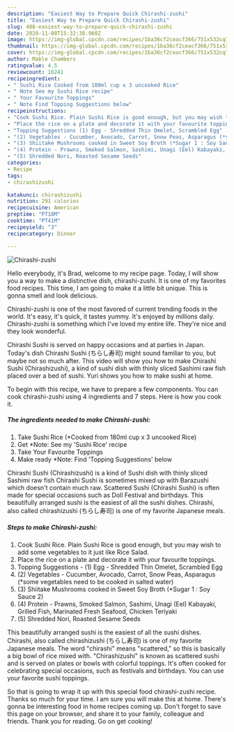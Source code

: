 ```yaml
---
description: "Easiest Way to Prepare Quick Chirashi-zushi"
title: "Easiest Way to Prepare Quick Chirashi-zushi"
slug: 408-easiest-way-to-prepare-quick-chirashi-zushi
date: 2020-11-08T15:32:38.960Z
image: https://img-global.cpcdn.com/recipes/1ba36cf2ceacf366/751x532cq70/chirashi-zushi-recipe-main-photo.jpg
thumbnail: https://img-global.cpcdn.com/recipes/1ba36cf2ceacf366/751x532cq70/chirashi-zushi-recipe-main-photo.jpg
cover: https://img-global.cpcdn.com/recipes/1ba36cf2ceacf366/751x532cq70/chirashi-zushi-recipe-main-photo.jpg
author: Mable Chambers
ratingvalue: 4.5
reviewcount: 16241
recipeingredient:
- " Sushi Rice Cooked from 180ml cup x 3 uncooked Rice"
- " Note See my Sushi Rice recipe"
- " Your Favourite Toppings"
- " Note Find Topping Suggestions below"
recipeinstructions:
- "Cook Sushi Rice. Plain Sushi Rice is good enough, but you may wish to add some vegetables to it just like Rice Salad."
- "Place the rice on a plate and decorate it with your favourite toppings."
- "Topping Suggestions (1) Egg - Shredded Thin Omelet, Scrambled Egg"
- "(2) Vegetables - Cucumber, Avocado, Carrot, Snow Peas, Asparagus (*some vegetables need to be cooked in salted water)"
- "(3) Shiitake Mushrooms cooked in Sweet Soy Broth (*Sugar 1 : Soy Sauce 2)"
- "(4) Protein - Prawns, Smoked Salmon, Sashimi, Unagi (Eel) Kabayaki, Grilled Fish, Marinated Fresh Seafood, Chicken Teriyaki"
- "(5) Shredded Nori, Roasted Sesame Seeds"
categories:
- Recipe
tags:
- chirashizushi

katakunci: chirashizushi 
nutrition: 291 calories
recipecuisine: American
preptime: "PT18M"
cooktime: "PT41M"
recipeyield: "3"
recipecategory: Dinner

---
```



![Chirashi-zushi](https://img-global.cpcdn.com/recipes/1ba36cf2ceacf366/751x532cq70/chirashi-zushi-recipe-main-photo.jpg)

Hello everybody, it's Brad, welcome to my recipe page. Today, I will show you a way to make a distinctive dish, chirashi-zushi. It is one of my favorites food recipes. This time, I am going to make it a little bit unique. This is gonna smell and look delicious.

Chirashi-zushi is one of the most favored of current trending foods in the world. It's easy, it's quick, it tastes yummy. It's enjoyed by millions daily. Chirashi-zushi is something which I've loved my entire life. They're nice and they look wonderful.

Chirashi Sushi is served on happy occasions and at parties in Japan. Today&#39;s dish Chirashi Sushi (ちらし寿司) might sound familiar to you, but maybe not so much after. This video will show you how to make Chirashi Sushi (Chirashizushi), a kind of sushi dish with thinly sliced Sashimi raw fish placed over a bed of sushi. Yuri shows you how to make sushi at home.


To begin with this recipe, we have to prepare a few components. You can cook chirashi-zushi using 4 ingredients and 7 steps. Here is how you cook it.

<!--inarticleads1-->

##### The ingredients needed to make Chirashi-zushi:

1. Take  Sushi Rice (*Cooked from 180ml cup x 3 uncooked Rice)
1. Get  *Note: See my &#39;Sushi Rice&#39; recipe
1. Take  Your Favourite Toppings
1. Make ready  *Note: Find &#39;Topping Suggestions&#39; below


Chirashi Sushi (Chirashizushi) is a kind of Sushi dish with thinly sliced Sashimi raw fish Chirashi Sushi is sometimes mixed up with Barazushi which doesn&#39;t contain much raw. Scattered Sushi (Chirashi Sushi) is often made for special occasions such as Doll Festival and birthdays. This beautifully arranged sushi is the easiest of all the sushi dishes. Chirashi, also called chirashizushi (ちらし寿司) is one of my favorite Japanese meals. 

<!--inarticleads2-->

##### Steps to make Chirashi-zushi:

1. Cook Sushi Rice. Plain Sushi Rice is good enough, but you may wish to add some vegetables to it just like Rice Salad.
1. Place the rice on a plate and decorate it with your favourite toppings.
1. Topping Suggestions - (1) Egg - Shredded Thin Omelet, Scrambled Egg
1. (2) Vegetables - Cucumber, Avocado, Carrot, Snow Peas, Asparagus (*some vegetables need to be cooked in salted water)
1. (3) Shiitake Mushrooms cooked in Sweet Soy Broth (*Sugar 1 : Soy Sauce 2)
1. (4) Protein - Prawns, Smoked Salmon, Sashimi, Unagi (Eel) Kabayaki, Grilled Fish, Marinated Fresh Seafood, Chicken Teriyaki
1. (5) Shredded Nori, Roasted Sesame Seeds


This beautifully arranged sushi is the easiest of all the sushi dishes. Chirashi, also called chirashizushi (ちらし寿司) is one of my favorite Japanese meals. The word &#34;chirashi&#34; means &#34;scattered,&#34; so this is basically a big bowl of rice mixed with. &#34;Chirashizushi&#34; is known as scattered sushi and is served on plates or bowls with colorful toppings. It&#39;s often cooked for celebrating special occasions, such as festivals and birthdays. You can use your favorite sushi toppings. 

So that is going to wrap it up with this special food chirashi-zushi recipe. Thanks so much for your time. I am sure you will make this at home. There's gonna be interesting food in home recipes coming up. Don't forget to save this page on your browser, and share it to your family, colleague and friends. Thank you for reading. Go on get cooking!
